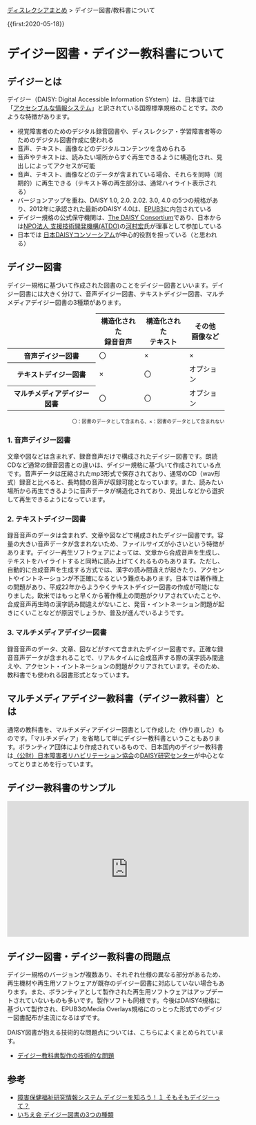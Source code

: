 <p class="breadcrumbs"><a href="../index.md">ディスレクシアまとめ</a> > デイジー図書/教科書について

{{first:2020-05-18}}

# デイジー図書・デイジー教科書について
## デイジーとは
デイジー（DAISY: Digital Accessible Information SYstem）は、日本語では「[アクセシブルな情報システム](https://ja.wikipedia.org/?curid=2218853)」と訳されている国際標準規格のことです。次のような特徴があります。
- 視覚障害者のためのデジタル録音図書や、ディスレクシア・学習障害者等のためのデジタル図書作成に使われる
- 音声、テキスト、画像などのデジタルコンテンツを含められる
- 音声やテキストは、読みたい場所からすぐ再生できるように構造化され、見出しによってアクセスが可能
- 音声、テキスト、画像などのデータが含まれている場合、それらを同時（同期的）に再生できる（テキスト等の再生部分は、通常ハイライト表示される）
- バージョンアップを重ね、DAISY 1.0, 2.0. 2.02. 3.0, 4.0 の5つの規格があり、2012年に承認された最新のDAISY 4.0は、[EPUB3](https://ja.wikipedia.org/wiki/EPUB#3.0)に内包されている
- デイジー規格の公式保守機関は、[The DAISY Consortium](https://daisy.org/)であり、日本からは[NPO法人 支援技術開発機構(ATDO)](https://atdo.website/)の[河村宏](https://jp.linkedin.com/in/hiroshi-kawamura-b7665813)氏が理事として参加している
- 日本では [日本DAISYコンソーシアム](https://www.normanet.ne.jp/~jdc/index.html)が中心的役割を担っている（と思われる）

## デイジー図書
デイジー規格に基づいて作成された図書のことをデイジー図書といいます。デイジー図書には大きく分けて、音声デイジー図書、テキストデイジー図書、マルチメディアデイジー図書の3種類があります。

<div class="table-wrapper">
<table class="bordered td-center">
    <thead>
        <tr>
            <td>　</td>
            <th>構造化された<br>録音音声</th>
            <th>構造化された<br>テキスト</th>
            <th>その他<br>画像など</th>
        </tr>
    </thead>
    <tr>
        <th>音声デイジー図書</td>
        <td>〇</td>
        <td>×</td>
        <td>×</td>
    </tr>
    <tr>
        <th>テキストデイジー図書</td>
        <td>×</td>
        <td>〇</td>
        <td>オプション</td>
    </tr>
    <tr>
        <th>マルチメディアデイジー図書</td>
        <td>〇</td>
        <td>〇</td>
        <td>オプション</td>
    </tr>
</table>
</div>

<p style="text-align:right;font-size:0.8em;">〇：図書のデータとして含まれる、×：図書のデータとして含まれない</p>


### 1. 音声デイジー図書
文章や図などは含まれず、録音音声だけで構成されたデイジー図書です。朗読CDなど通常の録音図書との違いは、デイジー規格に基づいて作成されている点です。音声データは圧縮されたmp3形式で保存されており、通常のCD（wav形式）録音と比べると、長時間の音声が収録可能となっています。また、読みたい場所から再生できるように音声データが構造化されており、見出しなどから選択して再生できるようになっています。
### 2. テキストデイジー図書
録音音声のデータは含まれず、文章や図などで構成されたデイジー図書です。容量の大きい音声データが含まれないため、ファイルサイズが小さいという特徴があります。デイジー再生ソフトウェアによっては、文章から合成音声を生成し、テキストをハイライトすると同時に読み上げてくれるものもあります。ただし、自動的に合成音声を生成する方式では、漢字の読み間違えが起きたり、アクセントやイントネーションが不正確になるという難点もあります。日本では著作権上の問題があり、平成22年からようやくテキストデイジー図書の作成が可能になりました。欧米ではもっと早くから著作権上の問題がクリアされていたことや、合成音声再生時の漢字読み間違えがないこと、発音・イントネーション問題が起きにくいことなどが原因でしょうか、普及が進んでいるようです。
### 3. マルチメディアデイジー図書
録音音声のデータ、文章、図などがすべて含まれたデイジー図書です。正確な録音音声データが含まれることで、リアルタイムに合成音声する際の漢字読み間違えや、アクセント・イントネーションの問題がクリアされています。そのため、教科書でも使われる図書形式となっています。

## マルチメディアデイジー教科書（デイジー教科書）とは
通常の教科書を、マルチメディアデイジー図書として作成した（作り直した）ものです。「マルチメディア」を省略して単にデイジー教科書ということもあります。ボランティア団体により作成されているもので、日本国内のデイジー教科書は[（公財）日本障害者リハビリテーション協会](https://www.jsrpd.jp/)の[DAISY研究センター](https://www.dinf.ne.jp/doc/daisy/index.html)が中心となってとりまとめを行っています。

## デイジー教科書のサンプル
<iframe width="560" height="315" src="https://www.youtube.com/embed/c4zqmWJm3Zk" frameborder="0" allow="accelerometer; autoplay; encrypted-media; gyroscope; picture-in-picture" allowfullscreen></iframe>

## デイジー図書・デイジー教科書の問題点
デイジー規格のバージョンが複数あり、それぞれ仕様の異なる部分があるため、再生機材や再生用ソフトウェアが既存のデイジー図書に対応していない場合もあります。また、ボランティアとして製作された再生用ソフトウェアはアップデートされていないものも多いです。製作ソフトも同様です。今後はDAISY4規格に基づいて製作され、EPUB3のMedia Overlays規格にのっとった形式でのデイジー図書配布が主流になるはずです。

DAISY図書が抱える技術的な問題点については、こちらによくまとめられています。
- [デイジー教科書製作の技術的な問題](https://www.dinf.ne.jp/doc/daisy/activities/daisykanren/daisytext_problem.html)

## 参考
- [障害保健福祉研究情報システム デイジーを知ろう！１ そもそもデイジーって？](https://www.dinf.ne.jp/doc/japanese/access/daisy/daisy1_norma1601.html)
- [いちえ会 デイジー図書の3つの種類](https://www.ichiekai.net/d-studio/archives/171)

